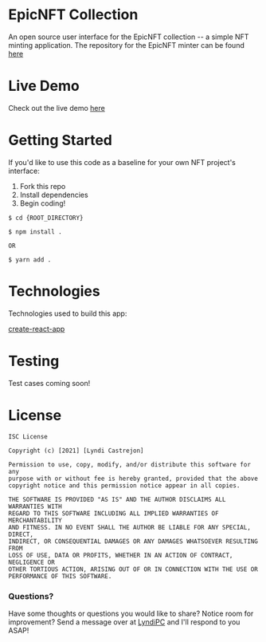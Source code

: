 # EpicNFT Collection

An open source user interface for the EpicNFT collection -- a simple NFT minting application. The repository for the EpicNFT minter can be found [here](https://github.com/lyndipc/nft-minter)

# Live Demo

Check out the live demo [here](https://epic-nft-six.vercel.app/)

# Getting Started

If you'd like to use this code as a baseline for your own NFT project's interface:

1. Fork this repo
2. Install dependencies
3. Begin coding!

```
$ cd {ROOT_DIRECTORY}

$ npm install .

OR

$ yarn add .
```

# Technologies

Technologies used to build this app:

[create-react-app](https://create-react-app.dev)

# Testing

Test cases coming soon!

# License

```
ISC License

Copyright (c) [2021] [Lyndi Castrejon]

Permission to use, copy, modify, and/or distribute this software for any
purpose with or without fee is hereby granted, provided that the above
copyright notice and this permission notice appear in all copies.

THE SOFTWARE IS PROVIDED "AS IS" AND THE AUTHOR DISCLAIMS ALL WARRANTIES WITH
REGARD TO THIS SOFTWARE INCLUDING ALL IMPLIED WARRANTIES OF MERCHANTABILITY
AND FITNESS. IN NO EVENT SHALL THE AUTHOR BE LIABLE FOR ANY SPECIAL, DIRECT,
INDIRECT, OR CONSEQUENTIAL DAMAGES OR ANY DAMAGES WHATSOEVER RESULTING FROM
LOSS OF USE, DATA OR PROFITS, WHETHER IN AN ACTION OF CONTRACT, NEGLIGENCE OR
OTHER TORTIOUS ACTION, ARISING OUT OF OR IN CONNECTION WITH THE USE OR
PERFORMANCE OF THIS SOFTWARE.
```

### **Questions?**

Have some thoughts or questions you would like to share? Notice room for improvement? Send a message over at [LyndiPC](https://lyndipc.dev) and I'll respond to you ASAP!
